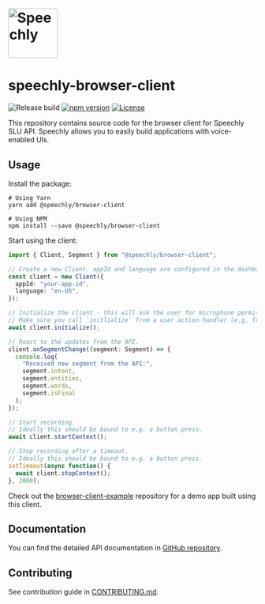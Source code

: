 # <a href="https://speechly.com/"><img src="https://www.speechly.com/images/logo.png" height="100" alt="Speechly"></a>

# speechly-browser-client

![Release build](https://github.com/speechly/browser-client/workflows/Release%20build/badge.svg?branch=master&event=release)
[![npm version](https://badge.fury.io/js/%40speechly%2Fbrowser-client.svg)](https://badge.fury.io/js/%40speechly%2Fbrowser-client)
[![License](http://img.shields.io/:license-mit-blue.svg)](LICENSE)

This repository contains source code for the browser client for Speechly SLU API. Speechly allows you to easily build applications with voice-enabled UIs.

## Usage

Install the package:

```shell
# Using Yarn
yarn add @speechly/browser-client

# Using NPM
npm install --save @speechly/browser-client
```

Start using the client:

```typescript
import { Client, Segment } from "@speechly/browser-client";

// Create a new Client. appId and language are configured in the dashboard.
const client = new Client({
  appId: "your-app-id",
  language: "en-US",
});

// Initialize the client - this will ask the user for microphone permissions and establish the connection to Speechly API.
// Make sure you call `initlialize` from a user action handler (e.g. from a button press handler).
await client.initialize();

// React to the updates from the API.
client.onSegmentChange((segment: Segment) => {
  console.log(
    "Received new segment from the API:",
    segment.intent,
    segment.entities,
    segment.words,
    segment.isFinal
  );
});

// Start recording.
// Ideally this should be bound to e.g. a button press.
await client.startContext();

// Stop recording after a timeout.
// Ideally this should be bound to e.g. a button press.
setTimeout(async function() {
  await client.stopContext();
}, 3000);
```

Check out the [browser-client-example](https://github.com/speechly/browser-client-example) repository for a demo app built using this client.

## Documentation

You can find the detailed API documentation in [GitHub repository](https://github.com/speechly/browser-client/blob/master/docs/modules/_index_d_.md).

## Contributing

See contribution guide in [CONTRIBUTING.md](https://github.com/speechly/browser-client/blob/master/CONTRIBUTING.md).
